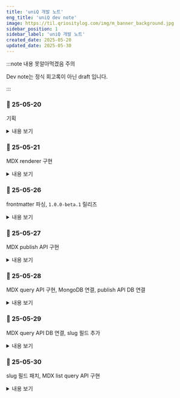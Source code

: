 ```yaml
---
title: 'uniQ 개발 노트'
eng_title: 'uniQ dev note'
image: https://til.qriositylog.com/img/m_banner_background.jpg
sidebar_position: 1
sidebar_label: 'uniQ 개발 노트'
created_date: 2025-05-20
updated_date: 2025-05-30
---
```


:::note 내용 못알아먹겠음 주의

Dev note는 정식 회고록이 아닌 draft 입니다.<br />

:::

### 📆 25-05-20

기획

<details>
<summary>내용 보기</summary>

#### 📌 Opened Issues
> [https://github.com/Queue-ri/uniq/issues/1](https://github.com/Queue-ri/uniq/issues/1)

<br/>

#### 📌 프로젝트 기획

티스토리 -> 네이버 -> velog 로 유목민 생활을 해본 결과, 각자 하나씩은 아쉬움이 있어 그냥 자체 블로그 프레임워크를 만들기로 했다.

FE 지식이 많진 않은데 당장 목표하는 기본 기능만 구상해서 맨땅에 헤딩하려 한다.

우선 다음의 원칙은 지켜야 한다.

<br />

#### 기능 측면
- 글 작성이 빠르고 쉬우면서 결과물이 이쁘게 나올 것
- 보호, 비공개 글 기능이 있을 것

#### 관리 측면
- 기본 언어는 영어 (나중에 i18n으로 한국어 넣음)
    - 주석 포함 모든 문서화는 영어로 작성되어야 함

<br />

따라서 JAMstack 기반의 정적 페이지는 사실상 불가능하고, 애초에 정적 페이지로 블로그 운영할거였으면 기존에 널린거 주워다 썼을 것이다.

보호/비공개 기능 때문에 글 원본은 접근이 제한되는 영역에 있어야 하고, 이는 self-host 또는 private repo 형식으로 관리되는 방식이 될 것 같다.

<br />

#### 📌 기술 스택

- [FE] React.js
- [BE] Node.js / Express
- [DB] MongoDB

검색은 algolia로 고민중이다. ES까진 오버엔지니어링이라고 생각.

**나중에 알았는데 이걸 MERN 스택이라고 하더라**

</details>

### 📆 25-05-21

MDX renderer 구현

<details>
<summary>내용 보기</summary>

#### 📌 프로젝트 세팅

Node.js를 오랫동안 업데이트하지 않았었는데 디펜던시 warning이 뜨길래 최신 LTS로 바꿔줬다. 16 -> 22로 올렸으니 진짜 징하게 안바꾸긴 함.

프로젝트는 CRA로 init 했다.

<br />

#### 📌 padding이 width, height를 건드리는 문제

EditorSideBar에 padding 넣는데 넣은 만큼 width, height가 늘어나는 문제가 있었다.

[스택오버플로](https://stackoverflow.com/questions/779434/how-do-i-prevent-the-padding-property-from-changing-width-or-height-in-css)를 참고해서 고쳤다.

<br />

#### 📌 MDX 로드하기

쌩 CRA로는 MDX 로딩이 안되고, CRA의 Webpack 설정을 건드려야 한다고 한다.

하지만 Webpack 설정이 기본적으로 숨겨져있기 때문에 Eject 하거나 craco를 써야 했고, 나는 craco 방식을 선택했다.

<br />

#### Webpack이 하는 일
모든 FE 리소스(JS, CSS, 이미지, 폰트 등)를 하나의 JS 번들로 변환하는 빌드 도구이다.

MDX같이 브라우저가 이해할 수 없는 파일을 JS 코드로 변환해준다.

#### MDX -> JSX 변환 필수
브라우저는 MDX가 뭔지 모른다.

따라서 브라우저가 이해하는 JSX 코드로 변환해주어야 하는데, 이걸 해주는 게

Webpack + @mdx-js/loader 이다.

<br />

#### 📌 MDX 로딩을 위한 세팅

1. 필요한 패키지 설치

```bash
npm install @craco/craco @mdx-js/react @mdx-js/loader
```

2. `package.json` 수정
```json
"scripts": {
  "start": "craco start",
  "build": "craco build",
  "test": "craco test"
}
```

3. `craco.config.js` 생성 및 설정

```js
module.exports = {
  webpack: {
    configure: (webpackConfig) => {
      // 1. remove mdx from the rule
      webpackConfig.module.rules = webpackConfig.module.rules.map((rule) => {
        if (rule.oneOf) {
          rule.oneOf = rule.oneOf.filter(
            (r) => !(r.test && r.test.toString().includes('mdx'))
          );
        }
        return rule;
      });

      // 2. add mdx loader
      const mdxRule = {
        test: /\.mdx?$/,
        use: [
          {
            loader: require.resolve('babel-loader'),
          },
          {
            loader: require.resolve('@mdx-js/loader'),
            options: {
              providerImportSource: "@mdx-js/react",
            },
          },
        ],
      };

      const oneOfRule = webpackConfig.module.rules.find((rule) => Array.isArray(rule.oneOf));
      if (oneOfRule) {
        oneOfRule.oneOf.unshift(mdxRule);
      }

      return webpackConfig;
    },
  },
};
```

babel-loader는 이미 CRA에 포함되어 있다.

<br />

#### 📌 컴포넌트에서 MDX 렌더링하기

```js
const mdxContext = require.context('../post', false, /\.mdx$/);
```

이런식으로 Webpack의 `require.context`를 이용해서 동적 로드한 다음 (이 방식 아니면 import 문 직접 써야 하는데 내가 원하는 방식이 아님)

```jsx title=EditorPage.js
<div className="content">
    {MdxComponent && (
    <MDXProvider>
        <MdxComponent />
    </MDXProvider>
    )}
</div>
```

대충 요런식으로 변환된 내용을 불러올 수 있다.

<br />

#### 🐞 craco config 설정시 주의점

기존에 gpt가 알려준 이 설정은 틀렸다.

```js
module.exports = {
  webpack: {
    configure: (webpackConfig) => {
      webpackConfig.module.rules.push({
        test: /\.mdx?$/,
        use: [
          {
            loader: require.resolve('babel-loader'),
          },
          {
            loader: require.resolve('@mdx-js/loader'),
            options: {
              providerImportSource: "@mdx-js/react",
            },
          },
        ],
      });

      return webpackConfig;
    },
  },
};
```

왜냐하면 단순히 `@mdx-js/loader`의 설정을 push만 했기 때문이다. 이건 rule을 뒤에다 붙인 것이다.

CRA Webpack의 기본 설정은 mdx를 알 수 없는 파일로 간주하여 정적 파일로 처리하기 때문에

**`@mdx-js/loader`가 기존 로더보다 먼저 실행되지 않으면 무시된다 (!)**

따라서 최종 config에선 filter로 기존 로더를 제거하고 unshift로 새 로더를 맨 앞에 붙여서 처리 우선순위를 확보했다.

<br />

#### 🌌 렌더링 결과

요기까지 완성하고 내일의 나에게 맡긴다.

![https://velog.velcdn.com/images/qriosity/post/96f18959-895d-46b4-b825-b0b07502237b/image.png](https://velog.velcdn.com/images/qriosity/post/96f18959-895d-46b4-b825-b0b07502237b/image.png)

</details>

### 📆 25-05-26

frontmatter 파싱, `1.0.0-beta.1` 릴리즈

<details>
<summary>내용 보기</summary>

#### 📌 Closed Issues
> [https://github.com/Queue-ri/uniq/issues/1](https://github.com/Queue-ri/uniq/issues/1)

<br />

#### 📌 frontmatter 파싱

MDX가 잘 렌더링되는 것 같지만 frontmatter는 사실 안그랬다.

`-----`를 기점으로 안의 내용들이 한 뭉탱이로 다 h2 처리되더라.

admonition도 별도로 처리해야하는 것 같지만 frontmatter는 메타데이터라 중요해서, 먼저 처리하기로 했다.

목표는 이러했다.

- `title`: 글 최상단에 h1으로 렌더링 & 사이드바에 렌더링
- `created_date`: 사이드바에 렌더링
- `updated_date`: 사이드바에 렌더링

그리고 하단의 방식으로 해결했다.

1. 필요한 패키지 설치

```bash
npm install remark-frontmatter remark-mdx-frontmatter
```

2. craco.config.js 수정

상단에 요거 추가하고

```js
module.exports = async (env) => {
  const { default: remarkFrontmatter } = await import('remark-frontmatter');
  const remarkMdxFrontmatter = (await import('remark-mdx-frontmatter')).default;
  ...
```

mdxRule의 options에 frontmatter 플러그인을 추가했다.

```js
options: {
  providerImportSource: "@mdx-js/react",
  remarkPlugins: [
    remarkFrontmatter,
    [remarkMdxFrontmatter, { name: 'frontmatter' }],
  ],
},
...
```

`import` 구문 쓰는데 애 좀 먹었어서 default에 대해 알아봐야겠다.

그나저나 모듈마다 CJS/ESM 호환 갈리는거 진심 탈모 요소 중 하나인듯

3. EditorPage.js, EditorSideBar.js 수정

- [EditorPage.js diff](https://github.com/Queue-ri/uniq/commit/ddaf1583b283330d1d1921c2fa2d7526d8200979)
- [EditorSideBar.js diff](https://github.com/Queue-ri/uniq/commit/dcad5883477bb30d15ebf2abc82043a2b2aa0c30)

<br />

#### 📌 다음 릴리즈 계획

서버 컴이 와서 놀고있기 때문에 좀 더 열심히 개발해야겠다.

다음 버전에선 publish한 mdx를 서버쪽으로 보내고, 서버에선 이를 쏴주는 api를 만들어야 한다.

그리고 private gh repo에 push가 되어야하기 때문에... 이리저리 고민한 결과

백엔드 API를 통해서 처리하는 것이 제일 정석적인 flow라고 생각한다.

왜냐하면,

- 카테고리 정보 받으려면 결국 백엔드 통신이 필요함
- Electron으로 렌더링 부분만 데스크탑 앱으로 빼면 프로젝트 복잡해짐
- FE단에 뷰어와 private repo 접근 기능 모두를 넣으면 보안상 안좋음.
- CORS 잘~ 설정하면 로컬 -> 리모트 통신 가능

그래서 내일은 express 작업을 할 것 같다.

</details>

### 📆 25-05-27

MDX publish API 구현

<details>
<summary>내용 보기</summary>

#### 📌 Opened Issues
> [https://github.com/Queue-ri/uniq-cms/issues/1](https://github.com/Queue-ri/uniq-cms/issues/1)

<br/>

#### 📌 express 기본 세팅

백엔드 단 프로젝트 명을 `uniq-cms`로 정하고 express 서버로 세팅했다.

UI는 `uniq` CRA 프로젝트에서 다 맡고 있으니 `uniq-cms`는 headless CMS인 격이다.

```bash
npm install express
npm install --save-dev nodemon
```

디펜던시를 상단과 같이 설치하고 index.js와 post.js를 생성했다.

```js title="index.js"
const express = require('express');
const app = express();
const port = 6229;

// parse JSON body
app.use(express.json());

// set /api prefix for all endpoints
const postRoutes = require('./routes/post');
app.use('/api/post', postRoutes);

app.listen(port, () => {
    console.log(`🚀 uniq-cms running at http://localhost:${port}`);
});
```

```js title="post.js"
const express = require('express');
const router = express.Router();

router.get('/:id', (req, res) => {
    const postId = req.params.id;
    res.send(`Post content ${postId} :3`);
});

router.post('/', (req, res) => {
    res.send('Post published.');
});

module.exports = router;
```

<br />

#### 📌 MDX Publish API 구현 (1/2)

Publish 요청이 들어오면 해당 MDX 파일에 대해 다음의 두 가지를 처리해야 한다.

1. 서버의 `/post` 경로에 저장
2. GH private repo에 push

그 중 1번부터 작업했다.

<br />

#### mdx 파일 저장하기

중복 파일명 문제에 대해선 MVP 단계에서 생각할 부분이 아닌 것 같아 나중에 처리하기로 했다.

```bash
npm install multer
```

```js title="post.js"
// temporary upload
const upload = multer({
    dest: 'temp_uploads/',
    limits: { fileSize: 10 * 1024 * 1024 }, // 10MB limit
});

/* Publish MDX file */
router.post('/', upload.single('file'), (req, res) => {
    const file = req.file;

    if (!file) {
        return res.status(400).send('No mdx file uploaded.');
    }

    // Check if the file is mdx
    if (path.extname(file.originalname) !== '.mdx') {
        fs.unlinkSync(file.path); // delete file if not mdx
        return res.status(400).send('Only mdx files are allowed.');
    }

    // set mdx save directory
    const postDir = path.join(__dirname, '../../post');

    // if not exist then mkdir
    if (!fs.existsSync(postDir)) {
        fs.mkdirSync(postDir, { recursive: true });
    }

    // final save path for the mdx file
    const targetPath = path.join(postDir, file.originalname);

    // move mdx file from temporary upload path
    fs.rename(file.path, targetPath, (err) => {
        if (err) {
            return res.status(500).send('Failed to save file.');
        }

        res.send('Post published.');
    });
});
```

#### json 파싱하기

mdx 뿐만 아니라 json 데이터도 같이 필요해질 확률이 99.99%라서 json 파싱 로직도 추가했다.

```js
// parse json
let jsonData = null;
if (req.body.json) {
    try {
        jsonData = JSON.parse(req.body.json);
    } catch (err) {
        return res.status(400).send('Invalid json payload.');
    }
}
```

```text title="console.log 결과"
[DEBUG] Received json: { category: 'dev-note', title: 'uniQ 개발 노트' }
```

<br />

#### 📌 MDX Publish API 구현 (2/2)

```bash
npm install simple-git
npm install dotenv
```

서버 최상단에 env를 불러오도록 설정한다.

```js
require('dotenv').config();
```

그리고 repo 권한 추가한 GitHub PAT를 발급하여 env에 넣는다.

그럼 push할때 sign in 창이 안뜨고 아묻따 push가 가능해진다.

<br />

#### 올바른 git 참조하기

`simple-git`으로 push util을 만들어서 모듈화하고, 이 모듈을 post.js에서 불러와 처리하고자 했다.

그런데 `/post`에서 git init하면 동기화를 못하기 때문에, 프로젝트 루트 경로의 git을 참조해야 한다.

```js
const gitPath = path.join(__dirname, '../../');
const git = simpleGit(gitPath);
```

따라서 simpleGit에 이런식으로 .git이 있는 루트 path를 넣어준다.

암튼 이렇게 해서 [pushToGithub.js](https://github.com/Queue-ri/uniq-cms/commit/1d08e7c0fec8f64a6ec5636148c6aa8e587683a2)를 작성했고

publish api에 GH push flow를 추가했다. ([5e00690](https://github.com/Queue-ri/uniq-cms/commit/5e00690ea1cc0d1551fe4f5793049810d9f2b50a))

<br />

#### git 작업 시 참고사항

push util로 main에 checkout 해서 push하려니까 현재 feature 브랜치에 있어서 stash 경고가 떴다.

- ➡️ stash하고 main으로 checkout 했는데 stash때문에 util 작성한게 다 과거로 돌아감 ㅋ

    - ➡️ stash pop을 했는데 merge conflict가 떠서 keep theirs로 stash 버전을 살리고 main에서 util 테스트를 진행했다.

프로덕션에선 브랜칭할 일이 없을테니 상관없지만 개발하는 repo에선 이거 좀 불편하다. 😐

그리고 publish 관련 커밋을 다이렉트로 main에 꽂아버리기 때문에 사용자 입장에서는 fork를 통한 CMS 관리가 어렵다. 업데이트를 위해 pull 땡길 시 충돌나기 때문.

어떻게 하면 api 버전업이 용이할지는 다음의 고민 사항이다.

<br />

#### 아직 DB 연결은 안되어있음!

push util 상의 설정 정보들은 (ex. remote url, username 등) 사용자가 수정할 수 있어야 한다.

그래서 DB에서 퍼오는걸로 점진적 수정을 거쳐야 하는데

우선 조회 api 먼저 구현해서 #1 이슈를 끝내고 #2에서 몽고DB 작업을 할 예정이다.

</details>

### 📆 25-05-28

MDX query API 구현, MongoDB 연결, publish API DB 연결

<details>
<summary>내용 보기</summary>

#### 📌 Closed Issues
> [https://github.com/Queue-ri/uniq-cms/issues/1](https://github.com/Queue-ri/uniq-cms/issues/1)

#### 📌 Opened Issues
> [https://github.com/Queue-ri/uniq-cms/issues/3](https://github.com/Queue-ri/uniq-cms/issues/3)

<br/>

#### 📌 MDX query API 구현

DB 연결이 안된 상태라 mock으로 구색만 맞춰놓고 1번 이슈를 끝냈다.

```js title="post.js"
router.get('/:id', (req, res) => {
    const postId = req.params.id;

    if (postId === '1') {
        const filePath = path.join(__dirname, '../../post/test.mdx');

        fs.readFile(filePath, 'utf8', (err, data) => {
            if (err) {
                console.error('[Error] Failed to read MDX:', err);
                return res.status(500).send('Failed to read post file.');
            }

            res.type('text/markdown').send(data);
        });
    } else {
        res.status(404).send('Cannot find requested post.');
    }
});
```

<br />

#### 📌 MongoDB 연결

뭣모르고 썼는데 Express 4.16.0 이상부터 `body-parser`가 내장되어있다고 한다.

```js
app.use(express.json());
```

그래서 index.js에 이렇게 설정해주면 all set이었던 거였음!

<br />

#### 📌 MongoDB 연결

```bash
npm install mongoose
```

```js title="index.js"
const mongoose = require('mongoose');

// Connect to MongoDB
mongoose.connect('mongodb://localhost:27017/uniq-cms')
.then(() => console.log('✅ Successfully connected to MongoDB'))
.catch(err => console.error('❌ Failed to connect to MongoDB:', err));
```

<br />

#### 📌 Post Collection 정의

다음과 같이 Collection 스키마를 정의할 수 있다.

별도의 설정을 넣지 않는다면 자동 생성되는 Collection은 소문자 & 복수형으로 네이밍된다. (ex. Post -> posts)

`visibility`는 포스트 접근권한으로, enum으로 관리하기로 했다.

```js title="Post.js"
const mongoose = require('mongoose');

const postSchema = new mongoose.Schema({
    title: { type: String, required: true },
    category: { type: String, required: true },
    filePath: { type: String, required: true },
    visibility: {
        type: String,
        enum: ['public', 'protected', 'private'],
        default: 'public',
        required: true
    }
}, {
    timestamps: true, // automatically set createdAt and updatedAt
});

module.exports = mongoose.model('Post', postSchema);
```

<br />

#### Post Document 저장

JPA의 repository마냥 `require`로 Post 스키마를 불러와서 필요한 document를 저장하면 된다.

절대경로인 `targetPath`는 프로젝트 경로까지 포함하기 때문에 프로젝트 파일이 이동되면 관리하기 힘들어진다.

따라서 post 경로부터 시작하는 상대경로로 변환하여 저장했다.

이러면 post 경로가 바뀌어도 document에는 영향이 없다.

```js title="post.js"
const Post = require('../models/Post');

const projectRoot = process.cwd(); // project root path
const relativePath = path.relative(projectRoot, targetPath);

await Post.create({
    title: jsonData.title,
    category: jsonData.category,
    filePath: relativePath,
    visibility: jsonData.visibility
});
```

```json title="저장된 document"
{
  "title": "uniQ 개발 노트",
  "category": "dev-note",
  "filePath": "post\\test.mdx",
  "visibility": "protected",
  "createdAt": {
    "$date": "2025-05-28T14:13:13.519Z"
  },
  "updatedAt": {
    "$date": "2025-05-28T14:13:13.519Z"
  },
  "__v": 0
}
```

</details>

### 📆 25-05-29

MDX query API DB 연결, slug 필드 추가

<details>
<summary>내용 보기</summary>

#### 📌 Closed Issues
> [https://github.com/Queue-ri/uniq-cms/issues/3](https://github.com/Queue-ri/uniq-cms/issues/3)

<br />

#### 📌 query API 수정하기

기존에 mock으로 하드코딩했던 부분을 MongoDB와 연결했다.

[post.js diff](https://github.com/Queue-ri/uniq-cms/commit/14532ee43556e9c44cb0db5ac6f81a54d2011931)

하지만 테스트해보니 요런 에러가 터졌다.

```
[Error] Failed to get post: CastError: Cast to ObjectId failed for value "1" (type string) at path "_id" for model "Post"
```

이 말인 즉슨 MongoDB에 보낸 1이라는 쿼리 값이 ObjectId가 아니라는 뜻이다.

mongoose의 `findById`는 내부적으로 _id가 MongoDB의 ObjectId 타입이라고 가정하는데 내가 무지성으로 MySQL 마냥 정수형 id 값을 날린게 원인이다.

Auto increment처럼 id 필드를 따로 만들어주는 방법이 있긴 했는데, 찾아보니 ObjectId를 사용하는 것이 일반적이고 성능도 가장 최적화되어있다고 하여 해당 방식을 그대로 따르기로 했다.

```
http://localhost:6229/api/post/683860a3561f6209b13787fb
```

그리고 ObjectId로 다시 호출하니 잘 조회되었다.

<br />

#### 📌 하지만 주소창에 683860a3561f6209b13787fb 를 쓸 순 없자너

그렇다. 그래서 UX와 SEO-friendly함을 고려하여 slug라는 것이 존재하는 것이었다.

> **slug란?**
>
> slug는 웹 페이지를 쉽게 읽을 수 있는 형태로 식별하는 URL의 일부이다.<br />
> 당연히 unique 해야 한다.

```text title="FE route URL"
http://localhost:3000/post/uniq-dev-note
```

그렇다면 FE에서 slug 기반 URL로 route 할 경우

```text title="FE -> BE request endpoint"
http://localhost:6229/api/post/683860a3561f6209b13787fb
```

FE가 BE에 ObjectId로 조회 요청을 날리는 flow가 되는데, 이는 아주 일반적인 방법이라고 한다.

개인적으로 정수형 id를 더 선호해왔어서 slug 방식이 SEO 이득을 보는지 몰랐다 😂

아무튼 스키마와 API 둘 다 slug 필드를 추가해주었고,

[Commit e51a8a8](https://github.com/Queue-ri/uniq-cms/commit/e51a8a8c88ce8148142a1c10aab7c7f7f8c8e6f5)

slugify라는 npm 패키지로 자동 생성도 가능하다는데 MVP 단계니까 있다는 것만 적어두고 패스한다.

```js
slug: { type: String, required: true, unique: true }
```

...그나저나 개발 일지 쓰면서 갑자기 보였는데 slug 필드에 unique 빼먹었다.

내일 fix하자 ㅋㅋㅋㅋㅋㅋㅋㅋ

<br />

#### 😙 내일의 계획!

내일은 리트코드 POTD 말고도 프로그래머스 문제 하나를 더 풀고 싶기 때문에 가능할지는 모르겠으나

- slug field fix
- MDX list query API impl
- 무시무시한(?) CORS setting

이 3가지가 일단 목표이고, 토요일이 5월의 마지막 날이니 이 날 뷰 작업이 얼추 되었으면 좋겠다고 생각한다.

6월부터는 DOKI 양도 봐드려야 하고 정처기 실기도 준비해야 되기 때문에~

</details>

### 📆 25-05-30

slug 필드 패치, MDX list query API 구현

<details>
<summary>내용 보기</summary>

#### 📌 Opened Issues
> [https://github.com/Queue-ri/uniq-cms/issues/5](https://github.com/Queue-ri/uniq-cms/issues/5)

<br />

#### 📌 slug 필드의 누락된 제약 조건 패치

<br />

#### 📌 MDX list query API 구현


</details>